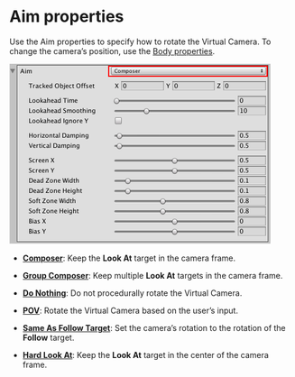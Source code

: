 # Aim properties

Use the Aim properties to specify how to rotate the Virtual Camera. To change the camera’s position, use the [Body properties](CinemachineVirtualCameraBody.html).

![Aim properties, with the Composer algorithm (red)](Images/CinemachineAim_5c6c12dddd83130d44febddf.png)

* [**Composer**](CinemachineAimComposer.html): Keep the **Look At** target in the camera frame.

* [**Group Composer**](CinemachineAimGroupComposer.html): Keep multiple **Look At** targets in the camera frame.

* [**Do Nothing**](CinemachineAimDoNothing.html): Do not procedurally rotate the Virtual Camera.

* [**POV**](CinemachineAimPOV.html): Rotate the Virtual Camera based on the user’s input.

* [**Same As Follow Target**](CinemachineAimSameAsFollow.html): Set the camera’s rotation to the rotation of the **Follow** target.

* [**Hard Look At**](CinemachineAimHardLook.html): Keep the **Look At** target in the center of the camera frame.

